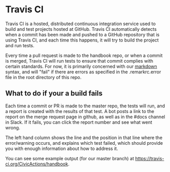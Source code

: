 # Travis CI

Travis CI is a hosted, distributed continuous integration service used to build and test projects hosted at GitHub. Travis CI automatically detects when a commit has been made and pushed to a GitHub repository that is using Travis CI, and each time this happens, it will try to build the project and run tests.

Every time a pull request is made to the handbook repo, or when a commit is merged, Travis CI will run tests to ensure that commit complies with certain standards. For now, it is primarily concerned with our [markdown](markdown.md) syntax, and will "fail" if there are errors as specified in the .remarkrc.error file in the root directory of this repo.

## What to do if your a build fails

Each time a commit or PR is made to the master repo, the tests will run, and a report is created with the results of that test. A bot posts a link to the report on the merge request page in github, as well as in the #docs channel in Slack. If it fails, you can click the report number and see what went wrong.

The left hand column shows the line and the position in that line where the error/warning occurs, and explains which test failed, which should provide you with enough information about how to address it.

You can see some example output (for our master branch) at <https://travis-ci.org/CivicActions/handbook>.

